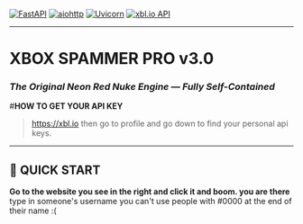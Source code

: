 [![FastAPI](https://img.shields.io/badge/FastAPI-v0.115.0-009688?style=for-the-badge&logo=fastapi)](https://fastapi.tiangolo.com)
[![aiohttp](https://img.shields.io/badge/aiohttp-v3.9.5-005571?style=for-the-badge&logo=python)](https://docs.aiohttp.org)
[![Uvicorn](https://img.shields.io/badge/UVICORN-v0.30.6-4CAF50?style=for-the-badge&logo=uvicorn)](https://www.uvicorn.org)
[![xbl.io API](https://img.shields.io/badge/xbl.io%20API-v2.0-ff6600?style=for-the-badge&logo=xbox)](https://xbl.io)

---

# XBOX SPAMMER PRO v3.0  
### *The Original Neon Red Nuke Engine — Fully Self-Contained*

#**HOW TO GET YOUR API KEY**
   >https://xbl.io
> then go to profile and go down to find your personal api keys.  

---

## 🚀 QUICK START

**Go to the website you see in the right and click it and boom. you are there**
type in someone's username you can't use people with #0000 at the end of their name :(
